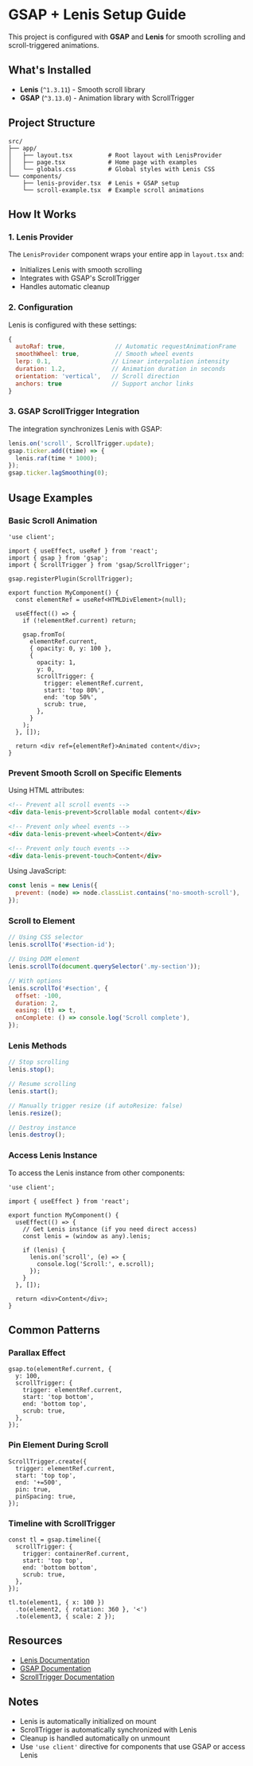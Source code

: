 # GSAP + Lenis Setup Guide

This project is configured with **GSAP** and **Lenis** for smooth scrolling and scroll-triggered animations.

## What's Installed

- **Lenis** (`^1.3.11`) - Smooth scroll library
- **GSAP** (`^3.13.0`) - Animation library with ScrollTrigger

## Project Structure

```
src/
├── app/
│   ├── layout.tsx          # Root layout with LenisProvider
│   ├── page.tsx            # Home page with examples
│   └── globals.css         # Global styles with Lenis CSS
└── components/
    ├── lenis-provider.tsx  # Lenis + GSAP setup
    └── scroll-example.tsx  # Example scroll animations
```

## How It Works

### 1. Lenis Provider

The `LenisProvider` component wraps your entire app in `layout.tsx` and:
- Initializes Lenis with smooth scrolling
- Integrates with GSAP's ScrollTrigger
- Handles automatic cleanup

### 2. Configuration

Lenis is configured with these settings:
```javascript
{
  autoRaf: true,              // Automatic requestAnimationFrame
  smoothWheel: true,          // Smooth wheel events
  lerp: 0.1,                 // Linear interpolation intensity
  duration: 1.2,             // Animation duration in seconds
  orientation: 'vertical',   // Scroll direction
  anchors: true              // Support anchor links
}
```

### 3. GSAP ScrollTrigger Integration

The integration synchronizes Lenis with GSAP:
```javascript
lenis.on('scroll', ScrollTrigger.update);
gsap.ticker.add((time) => {
  lenis.raf(time * 1000);
});
gsap.ticker.lagSmoothing(0);
```

## Usage Examples

### Basic Scroll Animation

```tsx
'use client';

import { useEffect, useRef } from 'react';
import { gsap } from 'gsap';
import { ScrollTrigger } from 'gsap/ScrollTrigger';

gsap.registerPlugin(ScrollTrigger);

export function MyComponent() {
  const elementRef = useRef<HTMLDivElement>(null);

  useEffect(() => {
    if (!elementRef.current) return;

    gsap.fromTo(
      elementRef.current,
      { opacity: 0, y: 100 },
      {
        opacity: 1,
        y: 0,
        scrollTrigger: {
          trigger: elementRef.current,
          start: 'top 80%',
          end: 'top 50%',
          scrub: true,
        },
      }
    );
  }, []);

  return <div ref={elementRef}>Animated content</div>;
}
```

### Prevent Smooth Scroll on Specific Elements

Using HTML attributes:
```html
<!-- Prevent all scroll events -->
<div data-lenis-prevent>Scrollable modal content</div>

<!-- Prevent only wheel events -->
<div data-lenis-prevent-wheel>Content</div>

<!-- Prevent only touch events -->
<div data-lenis-prevent-touch>Content</div>
```

Using JavaScript:
```javascript
const lenis = new Lenis({
  prevent: (node) => node.classList.contains('no-smooth-scroll'),
});
```

### Scroll to Element

```javascript
// Using CSS selector
lenis.scrollTo('#section-id');

// Using DOM element
lenis.scrollTo(document.querySelector('.my-section'));

// With options
lenis.scrollTo('#section', {
  offset: -100,
  duration: 2,
  easing: (t) => t,
  onComplete: () => console.log('Scroll complete'),
});
```

### Lenis Methods

```javascript
// Stop scrolling
lenis.stop();

// Resume scrolling
lenis.start();

// Manually trigger resize (if autoResize: false)
lenis.resize();

// Destroy instance
lenis.destroy();
```

### Access Lenis Instance

To access the Lenis instance from other components:

```tsx
'use client';

import { useEffect } from 'react';

export function MyComponent() {
  useEffect(() => {
    // Get Lenis instance (if you need direct access)
    const lenis = (window as any).lenis;
    
    if (lenis) {
      lenis.on('scroll', (e) => {
        console.log('Scroll:', e.scroll);
      });
    }
  }, []);

  return <div>Content</div>;
}
```

## Common Patterns

### Parallax Effect

```tsx
gsap.to(elementRef.current, {
  y: 100,
  scrollTrigger: {
    trigger: elementRef.current,
    start: 'top bottom',
    end: 'bottom top',
    scrub: true,
  },
});
```

### Pin Element During Scroll

```tsx
ScrollTrigger.create({
  trigger: elementRef.current,
  start: 'top top',
  end: '+=500',
  pin: true,
  pinSpacing: true,
});
```

### Timeline with ScrollTrigger

```tsx
const tl = gsap.timeline({
  scrollTrigger: {
    trigger: containerRef.current,
    start: 'top top',
    end: 'bottom bottom',
    scrub: true,
  },
});

tl.to(element1, { x: 100 })
  .to(element2, { rotation: 360 }, '<')
  .to(element3, { scale: 2 });
```

## Resources

- [Lenis Documentation](https://lenis.darkroom.engineering/)
- [GSAP Documentation](https://gsap.com/docs/v3/)
- [ScrollTrigger Documentation](https://gsap.com/docs/v3/Plugins/ScrollTrigger/)


## Notes

- Lenis is automatically initialized on mount
- ScrollTrigger is automatically synchronized with Lenis
- Cleanup is handled automatically on unmount
- Use `'use client'` directive for components that use GSAP or access Lenis
